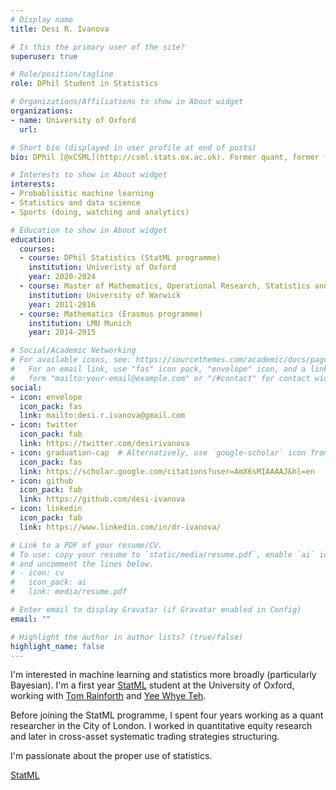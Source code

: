 ```yaml
---
# Display name
title: Desi R. Ivanova

# Is this the primary user of the site?
superuser: true

# Role/position/tagline
role: DPhil Student in Statistics

# Organizations/Affiliations to show in About widget
organizations:
- name: University of Oxford
  url: 

# Short bio (displayed in user profile at end of posts)
bio: DPhil [@xCSML](http://csml.stats.ox.ac.uk). Former quant, former former gymnast.

# Interests to show in About widget
interests:
- Probablisitic machine learning
- Statistics and data science 
- Sports (doing, watching and analytics)

# Education to show in About widget
education:
  courses:
  - course: DPhil Statistics (StatML programme)
    institution: Univeristy of Oxford
    year: 2020-2024
  - course: Master of Mathematics, Operational Research, Statistics and Economics (MMORSE)
    institution: University of Warwick
    year: 2011-2016
  - course: Mathematics (Erasmus programme)
    institution: LMU Munich
    year: 2014-2015

# Social/Academic Networking
# For available icons, see: https://sourcethemes.com/academic/docs/page-builder/#icons
#   For an email link, use "fas" icon pack, "envelope" icon, and a link in the
#   form "mailto:your-email@example.com" or "/#contact" for contact widget.
social:
- icon: envelope
  icon_pack: fas
  link: mailto:desi.r.ivanova@gmail.com
- icon: twitter
  icon_pack: fab
  link: https://twitter.com/desirivanova
- icon: graduation-cap  # Alternatively, use `google-scholar` icon from `ai` icon pack
  icon_pack: fas
  link: https://scholar.google.com/citations?user=AmX6sMIAAAAJ&hl=en
- icon: github
  icon_pack: fab
  link: https://github.com/desi-ivanova
- icon: linkedin
  icon_pack: fab
  link: https://www.linkedin.com/in/dr-ivanova/

# Link to a PDF of your resume/CV.
# To use: copy your resume to `static/media/resume.pdf`, enable `ai` icons in `params.toml`, 
# and uncomment the lines below.
# - icon: cv
#   icon_pack: ai
#   link: media/resume.pdf

# Enter email to display Gravatar (if Gravatar enabled in Config)
email: ""

# Highlight the author in author lists? (true/false)
highlight_name: false
---
```


I'm interested in machine learning and statistics more broadly (particularly Bayesian). I'm a first year [StatML](https://statml.io/) student at the University of Oxford, working with [Tom Rainforth](https://www.robots.ox.ac.uk/~twgr) and [Yee Whye Teh](https://www.stats.ox.ac.uk/~teh).

Before joining the StatML programme, I spent four years working as a quant researcher in the City of London. I worked in quantitative equity research and later in cross-asset systematic trading strategies structuring.

I'm passionate about the proper use of statistics.



[StatML](https://statml.io/) 

